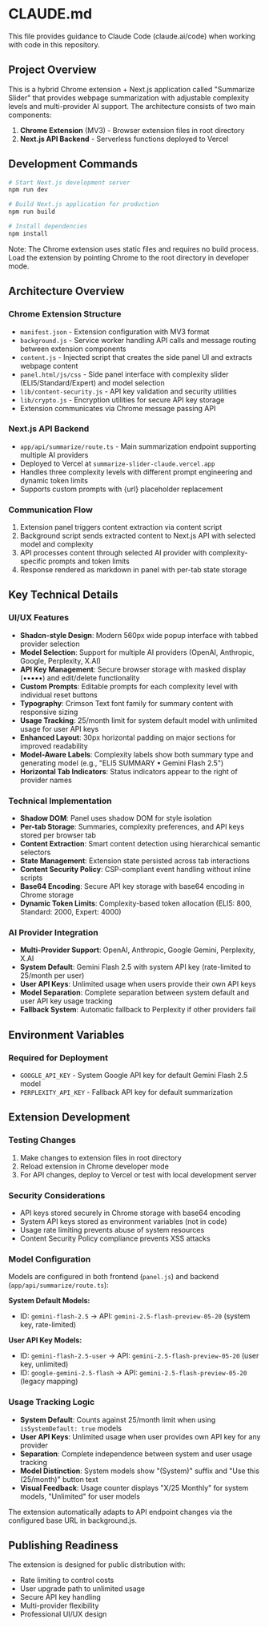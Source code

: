 # CLAUDE.md

This file provides guidance to Claude Code (claude.ai/code) when working with code in this repository.

## Project Overview

This is a hybrid Chrome extension + Next.js application called "Summarize Slider" that provides webpage summarization with adjustable complexity levels and multi-provider AI support. The architecture consists of two main components:

1. **Chrome Extension** (MV3) - Browser extension files in root directory
2. **Next.js API Backend** - Serverless functions deployed to Vercel

## Development Commands

```bash
# Start Next.js development server
npm run dev

# Build Next.js application for production
npm run build

# Install dependencies
npm install
```

Note: The Chrome extension uses static files and requires no build process. Load the extension by pointing Chrome to the root directory in developer mode.

## Architecture Overview

### Chrome Extension Structure
- `manifest.json` - Extension configuration with MV3 format
- `background.js` - Service worker handling API calls and message routing between extension components
- `content.js` - Injected script that creates the side panel UI and extracts webpage content
- `panel.html/js/css` - Side panel interface with complexity slider (ELI5/Standard/Expert) and model selection
- `lib/content-security.js` - API key validation and security utilities
- `lib/crypto.js` - Encryption utilities for secure API key storage
- Extension communicates via Chrome message passing API

### Next.js API Backend
- `app/api/summarize/route.ts` - Main summarization endpoint supporting multiple AI providers
- Deployed to Vercel at `summarize-slider-claude.vercel.app`
- Handles three complexity levels with different prompt engineering and dynamic token limits
- Supports custom prompts with {url} placeholder replacement

### Communication Flow
1. Extension panel triggers content extraction via content script
2. Background script sends extracted content to Next.js API with selected model and complexity
3. API processes content through selected AI provider with complexity-specific prompts and token limits
4. Response rendered as markdown in panel with per-tab state storage

## Key Technical Details

### UI/UX Features
- **Shadcn-style Design**: Modern 560px wide popup interface with tabbed provider selection
- **Model Selection**: Support for multiple AI providers (OpenAI, Anthropic, Google, Perplexity, X.AI)
- **API Key Management**: Secure browser storage with masked display (•••••) and edit/delete functionality
- **Custom Prompts**: Editable prompts for each complexity level with individual reset buttons
- **Typography**: Crimson Text font family for summary content with responsive sizing
- **Usage Tracking**: 25/month limit for system default model with unlimited usage for user API keys
- **Enhanced Layout**: 30px horizontal padding on major sections for improved readability
- **Model-Aware Labels**: Complexity labels show both summary type and generating model (e.g., "ELI5 SUMMARY • Gemini Flash 2.5")
- **Horizontal Tab Indicators**: Status indicators appear to the right of provider names

### Technical Implementation
- **Shadow DOM**: Panel uses shadow DOM for style isolation
- **Per-tab Storage**: Summaries, complexity preferences, and API keys stored per browser tab
- **Content Extraction**: Smart content detection using hierarchical semantic selectors
- **State Management**: Extension state persisted across tab interactions
- **Content Security Policy**: CSP-compliant event handling without inline scripts
- **Base64 Encoding**: Secure API key storage with base64 encoding in Chrome storage
- **Dynamic Token Limits**: Complexity-based token allocation (ELI5: 800, Standard: 2000, Expert: 4000)

### AI Provider Integration
- **Multi-Provider Support**: OpenAI, Anthropic, Google Gemini, Perplexity, X.AI
- **System Default**: Gemini Flash 2.5 with system API key (rate-limited to 25/month per user)
- **User API Keys**: Unlimited usage when users provide their own API keys
- **Model Separation**: Complete separation between system default and user API key usage tracking
- **Fallback System**: Automatic fallback to Perplexity if other providers fail

## Environment Variables

### Required for Deployment
- `GOOGLE_API_KEY` - System Google API key for default Gemini Flash 2.5 model
- `PERPLEXITY_API_KEY` - Fallback API key for default summarization

## Extension Development

### Testing Changes
1. Make changes to extension files in root directory
2. Reload extension in Chrome developer mode
3. For API changes, deploy to Vercel or test with local development server

### Security Considerations
- API keys stored securely in Chrome storage with base64 encoding
- System API keys stored as environment variables (not in code)
- Usage rate limiting prevents abuse of system resources
- Content Security Policy compliance prevents XSS attacks

### Model Configuration
Models are configured in both frontend (`panel.js`) and backend (`app/api/summarize/route.ts`):

**System Default Models:**
- ID: `gemini-flash-2.5` → API: `gemini-2.5-flash-preview-05-20` (system key, rate-limited)

**User API Key Models:**
- ID: `gemini-flash-2.5-user` → API: `gemini-2.5-flash-preview-05-20` (user key, unlimited)
- ID: `google-gemini-2.5-flash` → API: `gemini-2.5-flash-preview-05-20` (legacy mapping)

### Usage Tracking Logic
- **System Default**: Counts against 25/month limit when using `isSystemDefault: true` models
- **User API Keys**: Unlimited usage when user provides own API key for any provider
- **Separation**: Complete independence between system and user usage tracking
- **Model Distinction**: System models show "(System)" suffix and "Use this (25/month)" button text
- **Visual Feedback**: Usage counter displays "X/25 Monthly" for system models, "Unlimited" for user models

The extension automatically adapts to API endpoint changes via the configured base URL in background.js.

## Publishing Readiness

The extension is designed for public distribution with:
- Rate limiting to control costs
- User upgrade path to unlimited usage
- Secure API key handling
- Multi-provider flexibility
- Professional UI/UX design